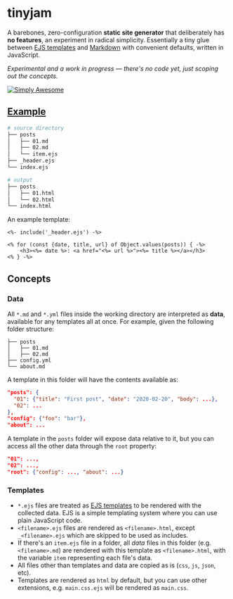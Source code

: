 # tinyjam

A barebones, zero-configuration **static site generator** that deliberately has **no features**, an experiment in radical simplicity. Essentially a tiny glue between [EJS templates](https://ejs.co/) and [Markdown](https://spec.commonmark.org/current/) with convenient defaults, written in JavaScript.

_Experimental and a work in progress — there's no code yet, just scoping out the concepts._

[![Simply Awesome](https://img.shields.io/badge/simply-awesome-brightgreen.svg)](https://github.com/mourner/projects)

## [Example](example/)

```bash
# source directory
├── posts
│   ├── 01.md
│   ├── 02.md
│   └── item.ejs
├── _header.ejs
└── index.ejs

# output
├── posts
│   ├── 01.html
│   └── 02.html
└── index.html
```

An example template:

```ejs
<%- include('_header.ejs') -%>

<% for (const {date, title, url} of Object.values(posts)) { -%>
    <h3><%= date %>: <a href="<%= url %>"><%= title %></a></h3>
<% } -%>
```

## Concepts

### Data

All `*.md` and `*.yml` files inside the working directory are interpreted as **data**, available for any templates all at once. For example, given the following folder structure:

```
├── posts
│   ├── 01.md
│   ├── 02.md
├── config.yml
└── about.md
```

A template in this folder will have the contents available as:

```json
"posts": {
  "01": {"title": "First post", "date": "2020-02-20", "body": ...},
  "02": ...
},
"config": {"foo": "bar"},
"about": ...
```

A template in the `posts` folder will expose data relative to it, but you can access all the other data through the `root` property:

```json
"01": ...,
"02": ...,
"root": {"config": ..., "about": ...}
```

### Templates

- `*.ejs` files are treated as [EJS templates](https://ejs.co/) to be rendered with the collected data. EJS is a simple templating system where you can use plain JavaScript code.
- `<filename>.ejs` files are rendered as `<filename>.html`, except `_<filename>.ejs` which are skipped to be used as includes.
- If there's an `item.ejs` file in a folder, all _data_ files in this folder (e.g. `<filename>.md`) are rendered with this template as `<filename>.html`, with the variable `item` representing each file's data.
- All files other than templates and data are copied as is (`css`, `js`, `json`, etc).
- Templates are rendered as `html` by default, but you can use other extensions, e.g. `main.css.ejs` will be rendered as `main.css`.
